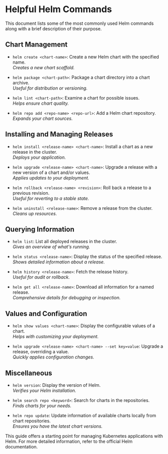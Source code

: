 # Helpful Helm Commands

This document lists some of the most commonly used Helm commands along with a brief description of their purpose.

## Chart Management

- `helm create <chart-name>`: Create a new Helm chart with the specified name.  
  _Creates a new chart scaffold._

- `helm package <chart-path>`: Package a chart directory into a chart archive.  
  _Useful for distribution or versioning._

- `helm lint <chart-path>`: Examine a chart for possible issues.  
  _Helps ensure chart quality._

- `helm repo add <repo-name> <repo-url>`: Add a Helm chart repository.  
  _Expands your chart sources._

## Installing and Managing Releases

- `helm install <release-name> <chart-name>`: Install a chart as a new release in the cluster.  
  _Deploys your application._

- `helm upgrade <release-name> <chart-name>`: Upgrade a release with a new version of a chart and/or values.  
  _Applies updates to your deployment._

- `helm rollback <release-name> <revision>`: Roll back a release to a previous revision.  
  _Useful for reverting to a stable state._

- `helm uninstall <release-name>`: Remove a release from the cluster.  
  _Cleans up resources._

## Querying Information

- `helm list`: List all deployed releases in the cluster.  
  _Gives an overview of what's running._

- `helm status <release-name>`: Display the status of the specified release.  
  _Shows detailed information about a release._

- `helm history <release-name>`: Fetch the release history.  
  _Useful for audit or rollback._

- `helm get all <release-name>`: Download all information for a named release.  
  _Comprehensive details for debugging or inspection._

## Values and Configuration

- `helm show values <chart-name>`: Display the configurable values of a chart.  
  _Helps with customizing your deployment._

- `helm upgrade <release-name> <chart-name> --set key=value`: Upgrade a release, overriding a value.  
  _Quickly applies configuration changes._

## Miscellaneous

- `helm version`: Display the version of Helm.  
  _Verifies your Helm installation._

- `helm search repo <keyword>`: Search for charts in the repositories.  
  _Finds charts for your needs._

- `helm repo update`: Update information of available charts locally from chart repositories.  
  _Ensures you have the latest chart versions._

This guide offers a starting point for managing Kubernetes applications with Helm. For more detailed information, refer to the official Helm documentation.
